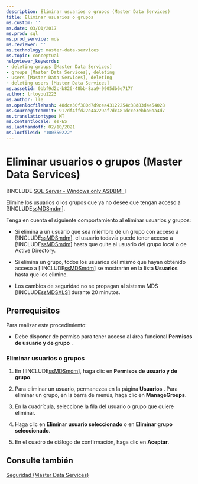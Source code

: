 ```yaml
---
description: Eliminar usuarios o grupos (Master Data Services)
title: Eliminar usuarios o grupos
ms.custom: ''
ms.date: 03/01/2017
ms.prod: sql
ms.prod_service: mds
ms.reviewer: ''
ms.technology: master-data-services
ms.topic: conceptual
helpviewer_keywords:
- deleting groups [Master Data Services]
- groups [Master Data Services], deleting
- users [Master Data Services], deleting
- deleting users [Master Data Services]
ms.assetid: 0bbf9d2c-b826-48bb-8aa9-9905db6e717f
author: lrtoyou1223
ms.author: lle
ms.openlocfilehash: 48dce30f380d7d9cea43122254c38d83d4e54028
ms.sourcegitcommit: 917df4ffd22e4a229af7dc481dcce3ebba0aa4d7
ms.translationtype: MT
ms.contentlocale: es-ES
ms.lasthandoff: 02/10/2021
ms.locfileid: "100350222"
---
```

# <a name="delete-users-or-groups-master-data-services"></a>Eliminar usuarios o grupos (Master Data Services)

[!INCLUDE [SQL Server - Windows only ASDBMI  ](../includes/applies-to-version/sql-windows-only-asdbmi.md)]

  Elimine los usuarios o los grupos que ya no desee que tengan acceso a [!INCLUDE[ssMDSmdm](../includes/ssmdsmdm-md.md)].  
  
 Tenga en cuenta el siguiente comportamiento al eliminar usuarios y grupos:  
  
-   Si elimina a un usuario que sea miembro de un grupo con acceso a [!INCLUDE[ssMDSmdm](../includes/ssmdsmdm-md.md)], el usuario todavía puede tener acceso a [!INCLUDE[ssMDSmdm](../includes/ssmdsmdm-md.md)] hasta que quite al usuario del grupo local o de Active Directory.  
  
-   Si elimina un grupo, todos los usuarios del mismo que hayan obtenido acceso a [!INCLUDE[ssMDSmdm](../includes/ssmdsmdm-md.md)] se mostrarán en la lista **Usuarios** hasta que los elimine.  
  
-   Los cambios de seguridad no se propagan al sistema MDS [!INCLUDE[ssMDSXLS](../includes/ssmdsxls-md.md)] durante 20 minutos.  
  
## <a name="prerequisites"></a>Prerrequisitos  
 Para realizar este procedimiento:  
  
-   Debe disponer de permiso para tener acceso al área funcional **Permisos de usuario y de grupo** .  
  
### <a name="to-delete-users-or-groups"></a>Eliminar usuarios o grupos  
  
1.  En [!INCLUDE[ssMDSmdm](../includes/ssmdsmdm-md.md)], haga clic en **Permisos de usuario y de grupo**.  
  
2.  Para eliminar un usuario, permanezca en la página **Usuarios** . Para eliminar un grupo, en la barra de menús, haga clic en **ManageGroups.**  
  
3.  En la cuadrícula, seleccione la fila del usuario o grupo que quiere eliminar.  
  
4.  Haga clic en **Eliminar usuario seleccionado** o en **Eliminar grupo seleccionado**.  
  
5.  En el cuadro de diálogo de confirmación, haga clic en **Aceptar**.  
  
## <a name="see-also"></a>Consulte también  
 [Seguridad &#40;Master Data Services&#41;](../master-data-services/security-master-data-services.md)  
  
  
